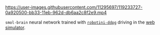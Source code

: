 https://user-images.githubusercontent.com/11295697/119233727-0a920500-bb33-11eb-962d-db6aa2c8f2e9.mp4

`smol-brain` neural network trained with [`robotini-ddpg`](https://github.com/matiaslindgren/robotini-ddpg) driving in the [web simulator](http://robotini-race-hub.herokuapp.com/).
